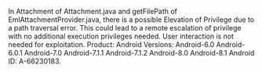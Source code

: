 In Attachment of Attachment.java and getFilePath of EmlAttachmentProvider.java, there is a possible Elevation of Privilege due to a path traversal error. This could lead to a remote escalation of privilege with no additional execution privileges needed. User interaction is not needed for exploitation. Product: Android Versions: Android-6.0 Android-6.0.1 Android-7.0 Android-7.1.1 Android-7.1.2 Android-8.0 Android-8.1 Android ID: A-66230183.